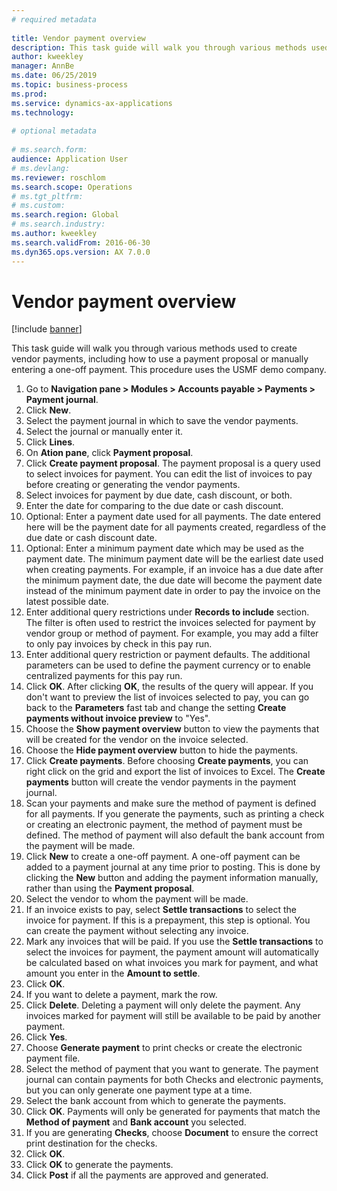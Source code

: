 ```yaml
--- 
# required metadata 
 
title: Vendor payment overview
description: This task guide will walk you through various methods used to create vendor payments, including how to use a payment proposal or manually entering a one-off payment. 
author: kweekley
manager: AnnBe 
ms.date: 06/25/2019
ms.topic: business-process 
ms.prod:  
ms.service: dynamics-ax-applications 
ms.technology:  
 
# optional metadata 
 
# ms.search.form:   
audience: Application User 
# ms.devlang:  
ms.reviewer: roschlom
ms.search.scope: Operations 
# ms.tgt_pltfrm:  
# ms.custom:  
ms.search.region: Global
# ms.search.industry: 
ms.author: kweekley
ms.search.validFrom: 2016-06-30 
ms.dyn365.ops.version: AX 7.0.0 
---
```

# Vendor payment overview

[!include [banner](../../includes/banner.md)]

This task guide will walk you through various methods used to create vendor payments, including how to use a payment proposal or manually entering a one-off payment. This procedure uses the USMF demo company.

1. Go to **Navigation pane > Modules > Accounts payable > Payments > Payment journal**.
2. Click **New**.
3. Select the payment journal in which to save the vendor payments. 
4. Select the journal or manually enter it.
5. Click **Lines**.
6. On **Ation pane**, click **Payment proposal**.
7. Click **Create payment proposal**. The payment proposal is a query used to select invoices for payment. You can edit the list of invoices to pay before creating or generating the vendor payments.
8. Select invoices for payment by due date, cash discount, or both. 
9. Enter the date for comparing to the due date or cash discount. 
10. Optional: Enter a payment date used for all payments. The date entered here will be the payment date for all payments created, regardless of the due date or cash discount date.  
11. Optional: Enter a minimum payment date which may be used as the payment date. The minimum payment date will be the earliest date used when creating payments. For example, if an invoice has a due date after the minimum payment date, the due date will become the payment date instead of the minimum payment date in order to pay the invoice on the latest possible date.
12. Enter additional query restrictions under **Records to include** section. The filter is often used to restrict the invoices selected for payment by vendor group or method of payment. For example, you may add a filter to only pay invoices by check in this pay run.
13. Enter additional query restriction or payment defaults. The additional parameters can be used to define the payment currency or to enable centralized payments for this pay run.  
14. Click **OK**. After clicking **OK**, the results of the query will appear. If you don't want to preview the list of invoices selected to pay, you can go back to the **Parameters** fast tab and change the setting **Create payments without invoice preview** to "Yes".  
15. Choose the **Show payment overview** button to view the payments that will be created for the vendor on the invoice selected.
16. Choose the **Hide payment overview** button to hide the payments. 
17. Click **Create payments**. Before choosing **Create payments**, you can right click on the grid and export the list of invoices to Excel. The **Create payments** button will create the vendor payments in the payment journal.  
18. Scan your payments and make sure the method of payment is defined for all payments. If you generate the payments, such as printing a check or creating an electronic payment, the method of payment must be defined. The method of payment will also default the bank account from the payment will be made.  
19. Click **New** to create a one-off payment. A one-off payment can be added to a payment journal at any time prior to posting. This is done by clicking the **New** button and adding the payment information manually, rather than using the **Payment proposal**.  
20. Select the vendor to whom the payment will be made.
21. If an invoice exists to pay, select **Settle transactions** to select the invoice for payment. If this is a prepayment, this step is optional. You can create the payment without selecting any invoice. 
22. Mark any invoices that will be paid. If you use the **Settle transactions** to select the invoices for payment, the payment amount will automatically be calculated based on what invoices you mark for payment, and what amount you enter in the **Amount to settle**.
23. Click **OK**.
24. If you want to delete a payment, mark the row.
25. Click **Delete**. Deleting a payment will only delete the payment. Any invoices marked for payment will still be available to be paid by another payment.
26. Click **Yes**.
27. Choose **Generate payment** to print checks or create the electronic payment file.
28. Select the method of payment that you want to generate. The payment journal can contain payments for both Checks and electronic payments, but you can only generate one payment type at a time.
29. Select the bank account from which to generate the payments.
30. Click **OK**. Payments will only be generated for payments that match the **Method of payment** and **Bank account** you selected.
31. If you are generating **Checks**, choose **Document** to ensure the correct print destination for the checks.
32. Click **OK**.
33. Click **OK** to generate the payments.
34. Click **Post** if all the payments are approved and generated. 

